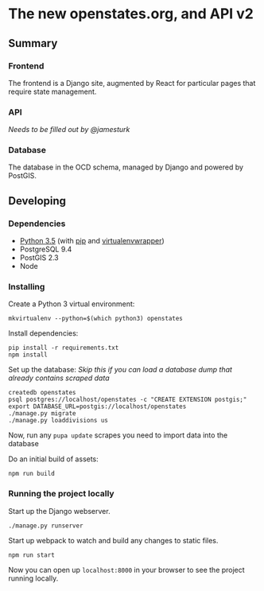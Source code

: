 # The new openstates.org, and API v2

## Summary

### Frontend 
The frontend is a Django site, augmented by React for particular pages that require state management.

### API

_Needs to be filled out by @jamesturk_

### Database

The database in the OCD schema, managed by Django and powered by PostGIS.

## Developing
### Dependencies
* [Python 3.5](https://www.python.org/) (with [pip](https://pip.pypa.io/en/stable/) and [virtualenvwrapper](https://virtualenvwrapper.readthedocs.io/en/latest/))
* PostgreSQL 9.4
* PostGIS 2.3
* Node

### Installing
Create a Python 3 virtual environment:
```
mkvirtualenv --python=$(which python3) openstates
```

Install dependencies:
```
pip install -r requirements.txt
npm install
```

Set up the database:
_Skip this if you can load a database dump that already contains scraped data_
```
createdb openstates
psql postgres://localhost/openstates -c "CREATE EXTENSION postgis;"
export DATABASE_URL=postgis://localhost/openstates
./manage.py migrate
./manage.py loaddivisions us
```
Now, run any `pupa update` scrapes you need to import data into the database

Do an initial build of assets:
```
npm run build
```


### Running the project locally
Start up the Django webserver.
```
./manage.py runserver
```
Start up webpack to watch and build any changes to static files.
```
npm run start
```
Now you can open up `localhost:8000` in your browser to see the project running locally.

